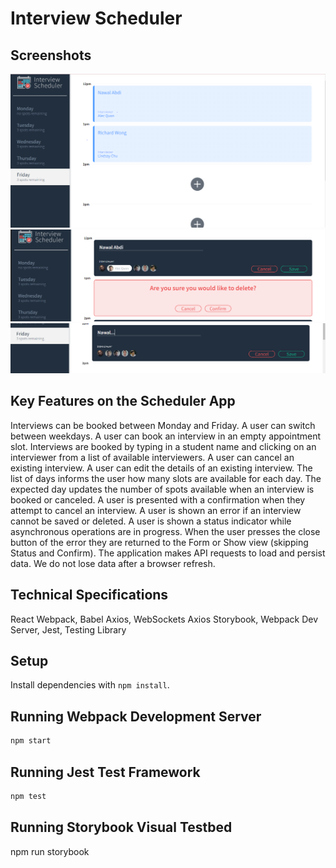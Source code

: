 # Interview Scheduler

## Screenshots
![Main appointment form ](https://github.com/nawalabdi/schedular/blob/master/docs/appointment-form.png?raw=true)
![Deletean interview form](https://github.com/nawalabdi/schedular/blob/master/docs/delete-edit-form.png?raw=true)
![Edit an interview form](https://github.com/nawalabdi/schedular/blob/master/docs/enter-name.png?raw=true)

## Key Features on the Scheduler App

Interviews can be booked between Monday and Friday.
A user can switch between weekdays.
A user can book an interview in an empty appointment slot.
Interviews are booked by typing in a student name and clicking on an interviewer from a list of available interviewers.
A user can cancel an existing interview.
A user can edit the details of an existing interview.
The list of days informs the user how many slots are available for each day.
The expected day updates the number of spots available when an interview is booked or canceled.
A user is presented with a confirmation when they attempt to cancel an interview.
A user is shown an error if an interview cannot be saved or deleted.
A user is shown a status indicator while asynchronous operations are in progress.
When the user presses the close button of the error they are returned to the Form or Show view (skipping Status and Confirm).
The application makes API requests to load and persist data. We do not lose data after a browser refresh.

## Technical Specifications
React Webpack, Babel Axios, WebSockets Axios Storybook, Webpack Dev Server, Jest, Testing Library


## Setup

Install dependencies with `npm install`.

## Running Webpack Development Server

```sh
npm start
```

## Running Jest Test Framework

```sh
npm test
```

## Running Storybook Visual Testbed

npm run storybook
